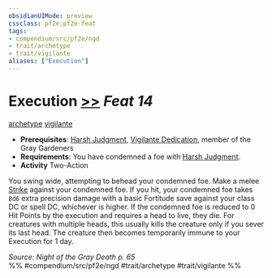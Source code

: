```yaml
---
obsidianUIMode: preview
cssclass: pf2e,pf2e-feat
tags:
- compendium/src/pf2e/ngd
- trait/archetype
- trait/vigilante
aliases: ["Execution"]
---
```

# Execution  [>>](/rules/core-rulebook/chapter-9-playing-the-game.md#Actions "Two-Action") *Feat 14*  
[archetype](/rules/traits/archetype.md)  [vigilante](/rules/traits/vigilante-apg.md)  

- **Prerequisites**: [Harsh Judgment](/compendium/feats/harsh-judgment-ngd.md), [Vigilante Dedication](/compendium/feats/vigilante-dedication-apg.md), member of the Gray Gardeners
- **Requirements**: You have condemned a foe with [Harsh Judgment](/compendium/feats/harsh-judgment-ngd.md).
- **Activity** Two-Action

You swing wide, attempting to behead your condemned foe. Make a melee [Strike](/rules/actions/strike.md) against your condemned foe. If you hit, your condemned foe takes `8d6` extra precision damage with a basic Fortitude save against your class DC or spell DC, whichever is higher. If the condemned foe is reduced to 0 Hit Points by the execution and requires a head to live, they die. For creatures with multiple heads, this usually kills the creature only if you sever its last head. The creature then becomes temporarily immune to your Execution for 1 day.

*Source: Night of the Gray Death p. 65*  
%% #compendium/src/pf2e/ngd #trait/archetype #trait/vigilante %%